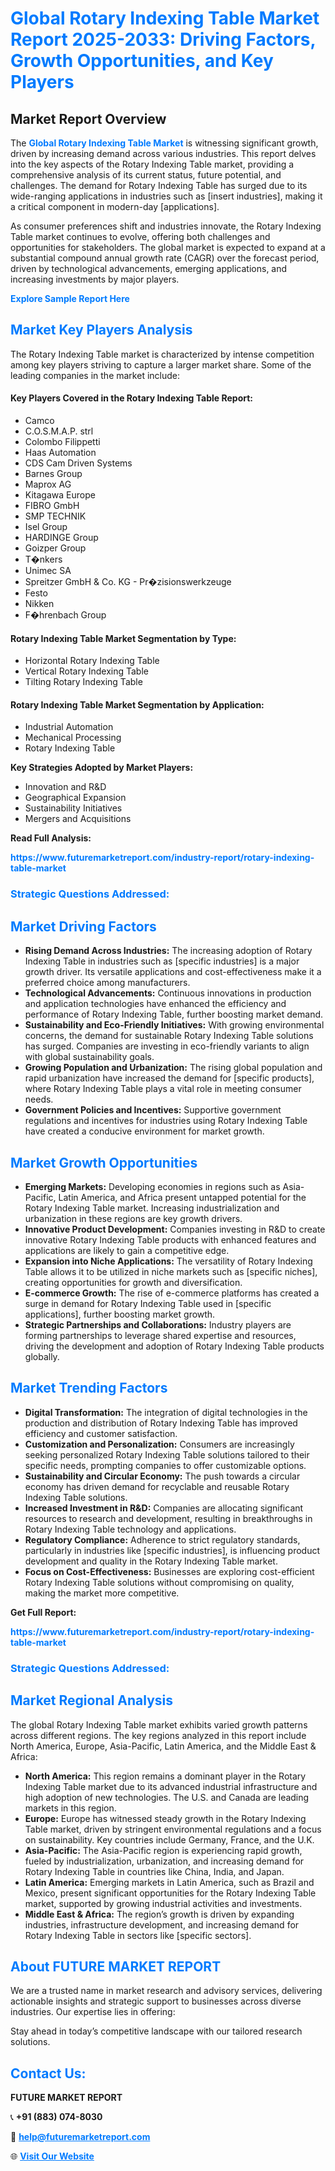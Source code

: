 <h1 style="color: #007BFF;">Global Rotary Indexing Table Market Report 2025-2033: Driving Factors, Growth Opportunities, and Key Players</h1>

<section id="overview">
<h2>Market Report Overview</h2>
<p>The <a href="https://www.futuremarketreport.com/industry-report/rotary-indexing-table-market" style="color: #007BFF; text-decoration: none;"><strong>Global Rotary Indexing Table Market</strong></a> is witnessing significant growth, driven by increasing demand across various industries. This report delves into the key aspects of the Rotary Indexing Table market, providing a comprehensive analysis of its current status, future potential, and challenges. The demand for Rotary Indexing Table has surged due to its wide-ranging applications in industries such as [insert industries], making it a critical component in modern-day [applications].</p>
<p>As consumer preferences shift and industries innovate, the Rotary Indexing Table market continues to evolve, offering both challenges and opportunities for stakeholders. The global market is expected to expand at a substantial compound annual growth rate (CAGR) over the forecast period, driven by technological advancements, emerging applications, and increasing investments by major players.</p>
</section>

<section id="overview">
<p><a href="https://www.futuremarketreport.com/request-sample/reportId=113457" style="color: #007BFF; text-decoration: none;"><strong>Explore Sample Report Here</strong></a></p>
</section>

<section id="key-players">
<h2 style="color: #007BFF;">Market Key Players Analysis</h2>
<p>The Rotary Indexing Table market is characterized by intense competition among key players striving to capture a larger market share. Some of the leading companies in the market include:</p>
<h4>Key Players Covered in the Rotary Indexing Table Report:</h4>
<ul><li>Camco</li><li>C.O.S.M.A.P. strl</li><li>Colombo Filippetti</li><li>Haas Automation</li><li>CDS Cam Driven Systems</li><li>Barnes Group</li><li>Maprox AG</li><li>Kitagawa Europe</li><li>FIBRO GmbH</li><li>SMP TECHNIK</li><li>Isel Group</li><li>HARDINGE Group</li><li>Goizper Group</li><li>T�nkers</li><li>Unimec SA</li><li>Spreitzer GmbH &amp; Co. KG - Pr�zisionswerkzeuge</li><li>Festo</li><li>Nikken</li><li>F�hrenbach Group</li></ul>
<h4>Rotary Indexing Table Market Segmentation by Type:</h4>
<ul><li>Horizontal Rotary Indexing Table</li><li>Vertical Rotary Indexing Table</li><li>Tilting Rotary Indexing Table</li></ul>

<h4>Rotary Indexing Table Market Segmentation by Application:</h4>
<ul><li>Industrial Automation</li><li>Mechanical Processing</li><li>Rotary Indexing Table</li></ul>
<p><strong>Key Strategies Adopted by Market Players:</strong></p>
<ul>
<li>Innovation and R&D</li>
<li>Geographical Expansion</li>
<li>Sustainability Initiatives</li>
<li>Mergers and Acquisitions</li>
</ul>
</section>

<section>
<p><strong>Read Full Analysis: </strong></p><a href="https://www.futuremarketreport.com/industry-report/rotary-indexing-table-market" style="color: #007BFF; text-decoration: none;"><strong>https://www.futuremarketreport.com/industry-report/rotary-indexing-table-market</strong></a>
<h3 style="color: #007BFF;">Strategic Questions Addressed:</h3>
</section>

<section id="driving-factors">
<h2 style="color: #007BFF;">Market Driving Factors</h2>
<ul>
<li><strong>Rising Demand Across Industries:</strong> The increasing adoption of Rotary Indexing Table in industries such as [specific industries] is a major growth driver. Its versatile applications and cost-effectiveness make it a preferred choice among manufacturers.</li>
<li><strong>Technological Advancements:</strong> Continuous innovations in production and application technologies have enhanced the efficiency and performance of Rotary Indexing Table, further boosting market demand.</li>
<li><strong>Sustainability and Eco-Friendly Initiatives:</strong> With growing environmental concerns, the demand for sustainable Rotary Indexing Table solutions has surged. Companies are investing in eco-friendly variants to align with global sustainability goals.</li>
<li><strong>Growing Population and Urbanization:</strong> The rising global population and rapid urbanization have increased the demand for [specific products], where Rotary Indexing Table plays a vital role in meeting consumer needs.</li>
<li><strong>Government Policies and Incentives:</strong> Supportive government regulations and incentives for industries using Rotary Indexing Table have created a conducive environment for market growth.</li>
</ul>
</section>

<section id="growth-opportunities">
<h2 style="color: #007BFF;">Market Growth Opportunities</h2>
<ul>
<li><strong>Emerging Markets:</strong> Developing economies in regions such as Asia-Pacific, Latin America, and Africa present untapped potential for the Rotary Indexing Table market. Increasing industrialization and urbanization in these regions are key growth drivers.</li>
<li><strong>Innovative Product Development:</strong> Companies investing in R&D to create innovative Rotary Indexing Table products with enhanced features and applications are likely to gain a competitive edge.</li>
<li><strong>Expansion into Niche Applications:</strong> The versatility of Rotary Indexing Table allows it to be utilized in niche markets such as [specific niches], creating opportunities for growth and diversification.</li>
<li><strong>E-commerce Growth:</strong> The rise of e-commerce platforms has created a surge in demand for Rotary Indexing Table used in [specific applications], further boosting market growth.</li>
<li><strong>Strategic Partnerships and Collaborations:</strong> Industry players are forming partnerships to leverage shared expertise and resources, driving the development and adoption of Rotary Indexing Table products globally.</li>
</ul>
</section>

<section id="trending-factors">
<h2 style="color: #007BFF;">Market Trending Factors</h2>
<ul>
<li><strong>Digital Transformation:</strong> The integration of digital technologies in the production and distribution of Rotary Indexing Table has improved efficiency and customer satisfaction.</li>
<li><strong>Customization and Personalization:</strong> Consumers are increasingly seeking personalized Rotary Indexing Table solutions tailored to their specific needs, prompting companies to offer customizable options.</li>
<li><strong>Sustainability and Circular Economy:</strong> The push towards a circular economy has driven demand for recyclable and reusable Rotary Indexing Table solutions.</li>
<li><strong>Increased Investment in R&D:</strong> Companies are allocating significant resources to research and development, resulting in breakthroughs in Rotary Indexing Table technology and applications.</li>
<li><strong>Regulatory Compliance:</strong> Adherence to strict regulatory standards, particularly in industries like [specific industries], is influencing product development and quality in the Rotary Indexing Table market.</li>
<li><strong>Focus on Cost-Effectiveness:</strong> Businesses are exploring cost-efficient Rotary Indexing Table solutions without compromising on quality, making the market more competitive.</li>
</ul>
</section>

<section>
<p><strong>Get Full Report: </strong></p><a href="https://www.futuremarketreport.com/industry-report/rotary-indexing-table-market" style="color: #007BFF; text-decoration: none;"><strong>https://www.futuremarketreport.com/industry-report/rotary-indexing-table-market</strong></a>
<h3 style="color: #007BFF;">Strategic Questions Addressed:</h3>
</section>


<section id="regional-analysis">
<h2 style="color: #007BFF;">Market Regional Analysis</h2>
<p>The global Rotary Indexing Table market exhibits varied growth patterns across different regions. The key regions analyzed in this report include North America, Europe, Asia-Pacific, Latin America, and the Middle East & Africa:</p>
<ul>
<li><strong>North America:</strong> This region remains a dominant player in the Rotary Indexing Table market due to its advanced industrial infrastructure and high adoption of new technologies. The U.S. and Canada are leading markets in this region.</li>
<li><strong>Europe:</strong> Europe has witnessed steady growth in the Rotary Indexing Table market, driven by stringent environmental regulations and a focus on sustainability. Key countries include Germany, France, and the U.K.</li>
<li><strong>Asia-Pacific:</strong> The Asia-Pacific region is experiencing rapid growth, fueled by industrialization, urbanization, and increasing demand for Rotary Indexing Table in countries like China, India, and Japan.</li>
<li><strong>Latin America:</strong> Emerging markets in Latin America, such as Brazil and Mexico, present significant opportunities for the Rotary Indexing Table market, supported by growing industrial activities and investments.</li>
<li><strong>Middle East & Africa:</strong> The region’s growth is driven by expanding industries, infrastructure development, and increasing demand for Rotary Indexing Table in sectors like [specific sectors].</li>
</ul>
</section>

<footer>
<h2 style="color: #007BFF;">About FUTURE MARKET REPORT</h2>
<p>We are a trusted name in market research and advisory services, delivering actionable insights and strategic support to businesses across diverse industries. Our expertise lies in offering:</p>

<p>Stay ahead in today’s competitive landscape with our tailored research solutions.</p>

<h2 style="color: #007BFF;">Contact Us:</h2>
<p><strong>FUTURE MARKET REPORT</strong></p>
<p>📞 <strong>+91 (883) 074-8030</strong></p>
<p>📧 <strong><a href="mailto:help@futuremarketreport.com" style="color: #007BFF;">help@futuremarketreport.com</a></strong></p>
<p>🌐 <strong><a href="https://www.futuremarketreport.com/" style="color: #007BFF;">Visit Our Website</a></strong></p>
</footer>
